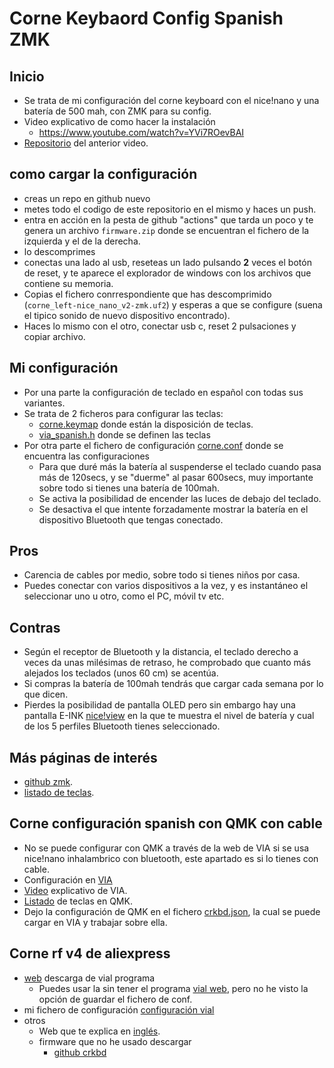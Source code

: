 # Corne Keybaord Config Spanish ZMK

## Inicio

- Se trata de mi configuración del corne keyboard con el nice!nano y una batería de 500 mah, con ZMK para su config.
- Video explicativo de como hacer la instalación
  - https://www.youtube.com/watch?v=YVi7ROevBAI
- [Repositorio]() del anterior video.

## como cargar la configuración

- creas un repo en github nuevo
- metes todo el codigo de este repositorio en el mismo y haces un push.
- entra en acción en la pesta de github "actions" que tarda un poco y te genera un archivo `firmware.zip` donde se encuentran el fichero de la izquierda y el de la derecha.
- lo descomprimes
- conectas una lado al usb, reseteas un lado pulsando **2** veces el botón de reset, y te aparece el explorador de windows con los archivos que contiene su memoria.
- Copias el fichero conrrespondiente que has descomprimido (`corne_left-nice_nano_v2-zmk.uf2`) y esperas a que se configure (suena el tipico sonido de nuevo dispositivo encontrado).
- Haces lo mismo con el otro, conectar usb c, reset 2 pulsaciones y copiar archivo.

## Mi configuración

- Por una parte la configuración de teclado en español con todas sus variantes.
- Se trata de 2 ficheros para configurar las teclas:
  - [corne.keymap](config/corne.keymap) donde están la disposición de teclas.
  - [via_spanish.h](config/via_spanish.h) donde se definen las teclas
- Por otra parte el fichero de configuración [corne.conf](config/corne.conf) donde se encuentra las configuraciones
  - Para que duré más la batería al suspenderse el teclado cuando pasa más de 120secs, y se "duerme" al pasar 600secs, muy importante sobre todo si tienes una batería de 100mah.
  - Se activa la posibilidad de encender las luces de debajo del teclado.
  - Se desactiva el que intente forzadamente mostrar la batería en el dispositivo Bluetooth que tengas conectado.

## Pros

- Carencia de cables por medio, sobre todo si tienes niños por casa.
- Puedes conectar con varios dispositivos a la vez, y es instantáneo el seleccionar uno u otro, como el PC, móvil tv etc.

## Contras

- Según el receptor de Bluetooth y la distancia, el teclado derecho a veces da unas milésimas de retraso, he comprobado que cuanto más alejados los teclados (unos 60 cm) se acentúa.
- Si compras la batería de 100mah tendrás que cargar cada semana por lo que dicen.
- Pierdes la posibilidad de pantalla OLED pero sin embargo hay una pantalla E-INK [nice!view](https://nicekeyboards.com/nice-view/) en la que te muestra el nivel de batería y cual de los 5 perfiles Bluetooth tienes seleccionado.

## Más páginas de interés

- [github zmk](https://github.com/zmkfirmware/zmk).
- [listado de teclas](https://zmk.dev/docs/codes/keyboard-keypad).

## Corne configuración spanish con QMK con cable

- No se puede configurar con QMK a través de la web de VIA si se usa nice!nano inhalambrico con bluetooth, este apartado es si lo tienes con cable.
- Configuración en [VIA](https://usevia.app/#/)
- [Video](https://www.youtube.com/watch?v=YAdTccaOKyw) explicativo de VIA.
- [Listado](https://docs.qmk.fm/#/keycodes) de teclas en QMK.
- Dejo la configuración de QMK en el fichero [crkbd.json](crkbd.json), la cual se puede cargar en VIA y trabajar sobre ella.

## Corne rf v4 de aliexpress

- [web](https://get.vial.today/download/) descarga de vial programa
  - Puedes usar la sin tener el programa [vial web](https://vial.rocks/), pero no he visto la opción de guardar el fichero de conf.
- mi fichero de configuración [configuración vial](spanish-vial-madamx.vil)
- otros
  - Web que te explica en [inglés](https://zellwk.com/blog/corne-keyboard-setup/).
  - firmware que no he usado descargar
    - [github crkbd](https://github.com/foostan/crkbd/blob/main/docs/firmware/rev4/firmware_en.md)
